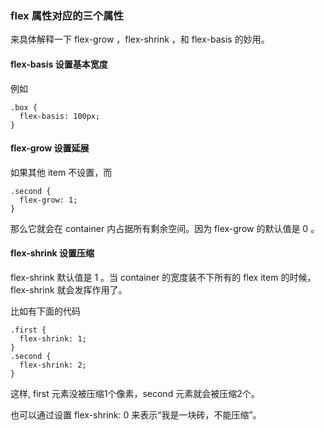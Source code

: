 ### flex 属性对应的三个属性

来具体解释一下 flex-grow ，flex-shrink ，和 flex-basis 的妙用。

#### flex-basis 设置基本宽度

例如

```
.box {
  flex-basis: 100px;
}

```
#### flex-grow 设置延展

如果其他 item 不设置，而

```
.second {
  flex-grow: 1;
}

```
那么它就会在 container 内占据所有剩余空间。因为 flex-grow 的默认值是 0 。

#### flex-shrink 设置压缩

flex-shrink 默认值是 1 。当 container 的宽度装不下所有的 flex item 的时候，flex-shrink 就会发挥作用了。

比如有下面的代码

```
.first {
  flex-shrink: 1;
}
.second {
  flex-shrink: 2;
}

```
这样, first 元素没被压缩1个像素，second 元素就会被压缩2个。

也可以通过设置 flex-shrink: 0 来表示“我是一块砖，不能压缩”。
